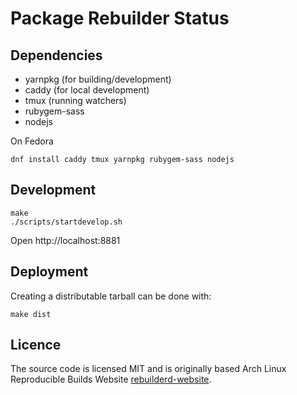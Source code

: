 # Package Rebuilder Status

## Dependencies

* yarnpkg (for building/development)
* caddy (for local development)
* tmux (running watchers)
* rubygem-sass
* nodejs

On Fedora

```
dnf install caddy tmux yarnpkg rubygem-sass nodejs
```

## Development

```
make
./scripts/startdevelop.sh
```

Open http://localhost:8881

## Deployment

Creating a distributable tarball can be done with:

```
make dist
```

## Licence

The source code is licensed MIT and is originally based Arch Linux Reproducible Builds Website [rebuilderd-website](https://gitlab.archlinux.org/archlinux/rebuilderd-website).
